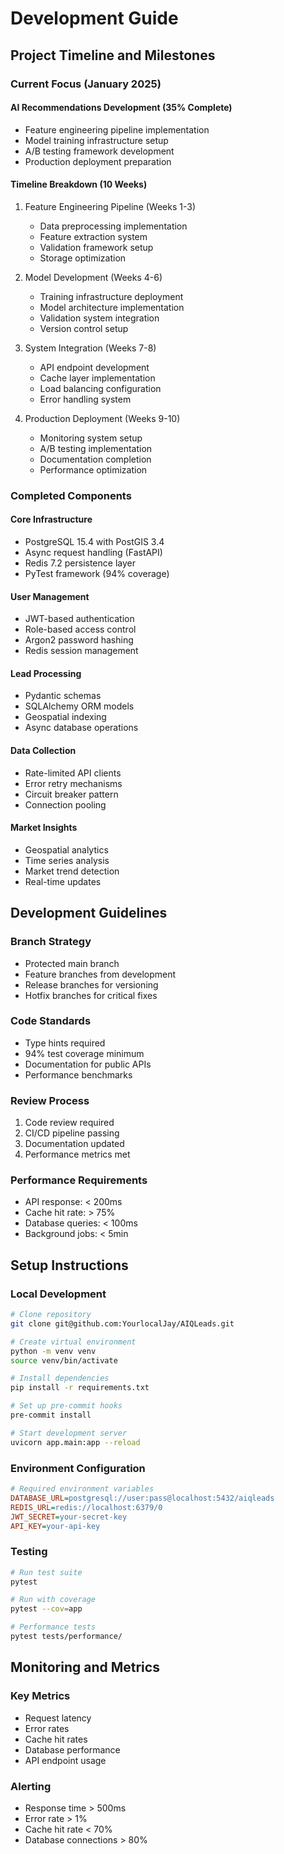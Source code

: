 # Development Guide

## Project Timeline and Milestones

### Current Focus (January 2025)

#### AI Recommendations Development (35% Complete)
- Feature engineering pipeline implementation
- Model training infrastructure setup
- A/B testing framework development
- Production deployment preparation

#### Timeline Breakdown (10 Weeks)

1. Feature Engineering Pipeline (Weeks 1-3)
   - Data preprocessing implementation
   - Feature extraction system
   - Validation framework setup
   - Storage optimization

2. Model Development (Weeks 4-6)
   - Training infrastructure deployment
   - Model architecture implementation
   - Validation system integration
   - Version control setup

3. System Integration (Weeks 7-8)
   - API endpoint development
   - Cache layer implementation
   - Load balancing configuration
   - Error handling system

4. Production Deployment (Weeks 9-10)
   - Monitoring system setup
   - A/B testing implementation
   - Documentation completion
   - Performance optimization

### Completed Components

#### Core Infrastructure
- PostgreSQL 15.4 with PostGIS 3.4
- Async request handling (FastAPI)
- Redis 7.2 persistence layer
- PyTest framework (94% coverage)

#### User Management
- JWT-based authentication
- Role-based access control
- Argon2 password hashing
- Redis session management

#### Lead Processing
- Pydantic schemas
- SQLAlchemy ORM models
- Geospatial indexing
- Async database operations

#### Data Collection
- Rate-limited API clients
- Error retry mechanisms
- Circuit breaker pattern
- Connection pooling

#### Market Insights
- Geospatial analytics
- Time series analysis
- Market trend detection
- Real-time updates

## Development Guidelines

### Branch Strategy
- Protected main branch
- Feature branches from development
- Release branches for versioning
- Hotfix branches for critical fixes

### Code Standards
- Type hints required
- 94% test coverage minimum
- Documentation for public APIs
- Performance benchmarks

### Review Process
1. Code review required
2. CI/CD pipeline passing
3. Documentation updated
4. Performance metrics met

### Performance Requirements
- API response: < 200ms
- Cache hit rate: > 75%
- Database queries: < 100ms
- Background jobs: < 5min

## Setup Instructions

### Local Development
```bash
# Clone repository
git clone git@github.com:YourlocalJay/AIQLeads.git

# Create virtual environment
python -m venv venv
source venv/bin/activate

# Install dependencies
pip install -r requirements.txt

# Set up pre-commit hooks
pre-commit install

# Start development server
uvicorn app.main:app --reload
```

### Environment Configuration
```ini
# Required environment variables
DATABASE_URL=postgresql://user:pass@localhost:5432/aiqleads
REDIS_URL=redis://localhost:6379/0
JWT_SECRET=your-secret-key
API_KEY=your-api-key
```

### Testing
```bash
# Run test suite
pytest

# Run with coverage
pytest --cov=app

# Performance tests
pytest tests/performance/
```

## Monitoring and Metrics

### Key Metrics
- Request latency
- Error rates
- Cache hit rates
- Database performance
- API endpoint usage

### Alerting
- Response time > 500ms
- Error rate > 1%
- Cache hit rate < 70%
- Database connections > 80%